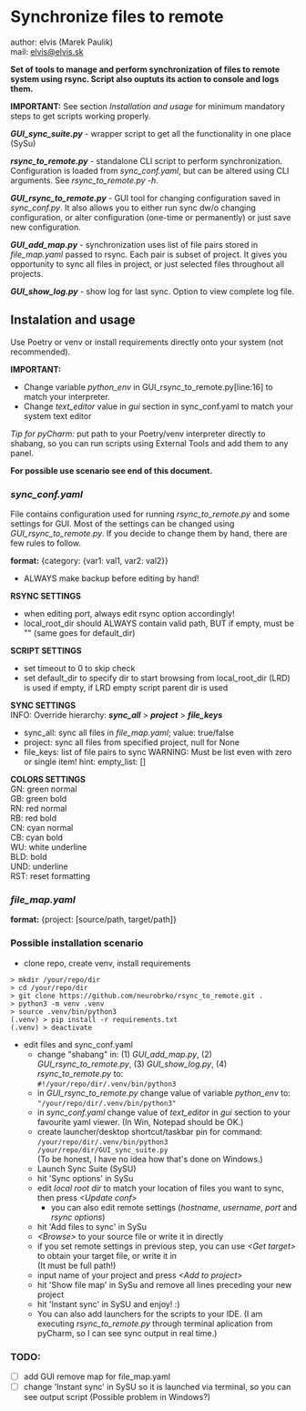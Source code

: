 # Synchronize files to remote
author: elvis (Marek Paulik)\
mail: elvis@elvis.sk

**Set of tools to manage and perform synchronization of files to remote system using rsync. Script also ouptuts 
its action to console and logs them.**

**IMPORTANT:** 
See section _Installation and usage_ for minimum mandatory steps to get scripts working properly.

_**GUI_sync_suite.py**_ - wrapper script to get all the functionality in one place (SySu)

_**rsync_to_remote.py**_ - standalone CLI script to perform synchronization. Configuration is loaded from _sync_conf.yaml_, 
but can be altered using CLI arguments. See _rsync_to_remote.py -h_.

_**GUI_rsync_to_remote.py**_ - GUI tool for changing configuration saved in _sync_conf.py_. It also allows you to either 
run sync dw/o changing configuration, or alter configuration (one-time or permanently) or just save new configuration.

_**GUI_add_map.py**_ - synchronization uses list of file pairs stored in _file_map.yaml_ passed to rsync. Each pair is
subset of project. It gives you opportunity to sync all files in project, or just selected files throughout all projects.

_**GUI_show_log.py**_ - show log for last sync. Option to view complete log file.

## Instalation and usage ##
Use Poetry or venv or install requirements directly onto your system (not recommended).

**IMPORTANT:** 
- Change variable _python_env_ in GUI_rsync_to_remote.py[line:16] to match your interpreter.
- Change _text_editor_ value in _gui_ section in sync_conf.yaml to match your system text editor

_Tip for pyCharm:_ put path to your Poetry/venv interpreter directly to shabang, so you can run scripts using External Tools
and add them to any panel.

**For possible use scenario see end of this document.**

### _sync_conf.yaml_
File contains configuration used for running _rsync_to_remote.py_ and some settings for GUI. Most of the settings can
be changed using _GUI_rsync_to_remote.py_. If you decide to change them by hand, there are few rules to follow.

**format:** {category: {var1: val1, var2: val2}}

- ALWAYS make backup before editing by hand!

**RSYNC SETTINGS**
  - when editing port, always edit rsync option accordingly!
  - local_root_dir should ALWAYS contain valid path, BUT if empty, must be "" (same goes for default_dir)

**SCRIPT SETTINGS**
  - set timeout to 0 to skip check
  - set default_dir to specify dir to start browsing from local_root_dir (LRD) is used if empty, if LRD empty 
script parent dir is used

**SYNC SETTINGS**\
  INFO: Override hierarchy: _**sync_all**_ > _**project**_ <project> > _**file_keys**_
  - sync_all: sync all files in _file_map.yaml_; value: true/false
  - project: sync all files from specified project, null for None
  - file_keys: list of file pairs to sync
    WARNING: Must be list even with zero or single item! hint: empty_list: []

**COLORS SETTINGS**\
   GN: green normal\
   GB: green bold\
   RN: red normal\
   RB: red bold\
   CN: cyan normal\
   CB: cyan bold\
   WU: white underline\
   BLD: bold\
   UND: underline\
   RST: reset formatting

### _file_map.yaml_
**format:** {project: [source/path, target/path]}

### Possible installation scenario ###
- clone repo, create venv, install requirements
```
> mkdir /your/repo/dir
> cd /your/repo/dir
> git clone https://github.com/neurobrko/rsync_to_remote.git .
> python3 -m venv .venv
> source .venv/bin/python3
(.venv) > pip install -r requirements.txt
(.venv) > deactivate
```
- edit files and sync_conf.yaml
  - change "shabang" in: (1) _GUI_add_map.py_, (2) _GUI_rsync_to_remote.py_, (3) _GUI_show_log.py_, (4) _rsync_to_remote.py_ to:\
  `#!/your/repo/dir/.venv/bin/python3`
  - in _GUI_rsync_to_remote.py_ change value of variable _python_env_ to:\
  `"/your/repo/dir/.venv/bin/python3"`
  - in _sync_conf.yaml_ change value of _text_editor_ in _gui_ section to your favourite yaml viewer. (In Win, Notepad should be OK.)
  - create launcher/desktop shortcut/taskbar pin for command:\
  `/your/repo/dir/.venv/bin/python3 /your/repo/dir/GUI_sync_suite.py`\
    (To be honest, I have no idea how that's done on Windows.)
  - Launch Sync Suite (SySU)
  - hit 'Sync options' in SySu
  - edit _local root dir_ to match your location of files you want to sync, then press _\<Update conf\>_
     - you can also edit remote settings (_hostname_, _username_, _port_ and _rsync options_) 
  - hit 'Add files to sync' in SySu
  - _\<Browse\>_ to your source file or write it in directly
  - if you set remote settings in previous step, you can use _\<Get target\>_ to obtain your target file, or write it in\
    (It must be full path!)
  - input name of your project and press _\<Add to project\>_
  - hit 'Show file map' in SySu and remove all lines preceding your new project
  - hit 'Instant sync' in SySU and enjoy! :)
  - You can also add launchers for the scripts to your IDE. (I am executing _rsync_to_remote.py_ through terminal aplication from pyCharm, so I can see sync output in real time.)


### TODO:
- [ ] add GUI remove map for file_map.yaml
- [ ] change 'Instant sync' in SySU so it is launched via terminal, so you can see output script (Possible problem in Windows?)